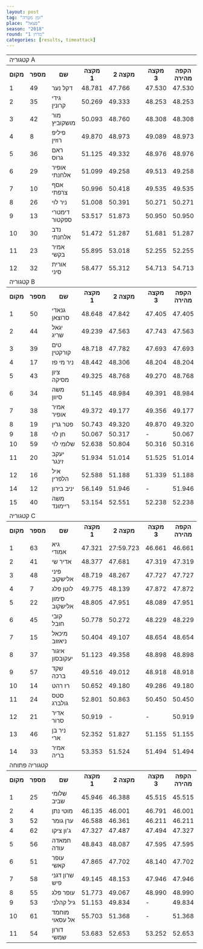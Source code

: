 ```yaml
---
layout: post
tag: "זמן מטרה"
place: "פצאל"
season: "2018"
round: "מרוץ 1"
categories: [results, timeattack]
---
```

<table class="line_color">
    <tr>
        <td colspan="99" class="title_font">קטגוריה A</td>
    </tr>
    <tr class="rnkh_bkcolor">
        <th class="rnkh_font">מקום</th>
        <th class="rnkh_font">מספר</th>
        <th class="rnkh_font">שם</th>
        <th class="rnkh_font">מקצה 1</th>
        <th class="rnkh_font">מקצה 2</th>
        <th class="rnkh_font">מקצה 3</th>
        <th class="rnkh_font">הקפה מהירה</th>
        <th class="rnkh_font">פער</th>
    </tr>
    <tr class="rnk_bkcolor">
        <td class="rnk_font">1</td>
        <td class="rnk_font">49</td>
        <td class="rnk_font">דקל נער</td>
        <td class="rnk_font">48.781</td>
        <td class="rnk_font">47.766</td>
        <td class="rnk_font">47.530</td>
        <td class="rnk_font">47.530</td>
        <td class="rnk_font">-</td>
    </tr>
    <tr class="rnk_bkcolor">
        <td class="rnk_font">2</td>
        <td class="rnk_font">35</td>
        <td class="rnk_font">גידי קרונין</td>
        <td class="rnk_font">50.269</td>
        <td class="rnk_font">49.333</td>
        <td class="rnk_font">48.253</td>
        <td class="rnk_font">48.253</td>
        <td class="rnk_font">0.723</td>
    </tr>
    <tr class="rnk_bkcolor">
        <td class="rnk_font">3</td>
        <td class="rnk_font">42</td>
        <td class="rnk_font">מור מושקוביץ</td>
        <td class="rnk_font">50.093</td>
        <td class="rnk_font">48.760</td>
        <td class="rnk_font">48.308</td>
        <td class="rnk_font">48.308</td>
        <td class="rnk_font">0.778</td>
    </tr>
    <tr class="rnk_bkcolor">
        <td class="rnk_font">4</td>
        <td class="rnk_font">8</td>
        <td class="rnk_font">פיליפ רוזין</td>
        <td class="rnk_font">49.870</td>
        <td class="rnk_font">48.973</td>
        <td class="rnk_font">49.089</td>
        <td class="rnk_font">48.973</td>
        <td class="rnk_font">1.443</td>
    </tr>
    <tr class="rnk_bkcolor">
        <td class="rnk_font">5</td>
        <td class="rnk_font">36</td>
        <td class="rnk_font">ראם גרוס</td>
        <td class="rnk_font">51.125</td>
        <td class="rnk_font">49.332</td>
        <td class="rnk_font">48.976</td>
        <td class="rnk_font">48.976</td>
        <td class="rnk_font">1.446</td>
    </tr>
    <tr class="rnk_bkcolor">
        <td class="rnk_font">6</td>
        <td class="rnk_font">29</td>
        <td class="rnk_font">אופיר אלחנתי</td>
        <td class="rnk_font">51.099</td>
        <td class="rnk_font">49.258</td>
        <td class="rnk_font">49.513</td>
        <td class="rnk_font">49.258</td>
        <td class="rnk_font">1.728</td>
    </tr>
    <tr class="rnk_bkcolor">
        <td class="rnk_font">7</td>
        <td class="rnk_font">10</td>
        <td class="rnk_font">אסף צרפתי</td>
        <td class="rnk_font">50.996</td>
        <td class="rnk_font">50.418</td>
        <td class="rnk_font">49.535</td>
        <td class="rnk_font">49.535</td>
        <td class="rnk_font">2.005</td>
    </tr>
    <tr class="rnk_bkcolor">
        <td class="rnk_font">8</td>
        <td class="rnk_font">26</td>
        <td class="rnk_font">ניר לוי</td>
        <td class="rnk_font">51.008</td>
        <td class="rnk_font">50.391</td>
        <td class="rnk_font">50.271</td>
        <td class="rnk_font">50.271</td>
        <td class="rnk_font">2.741</td>
    </tr>
    <tr class="rnk_bkcolor">
        <td class="rnk_font">9</td>
        <td class="rnk_font">13</td>
        <td class="rnk_font">דימטרי ספקטור</td>
        <td class="rnk_font">53.517</td>
        <td class="rnk_font">51.873</td>
        <td class="rnk_font">50.950</td>
        <td class="rnk_font">50.950</td>
        <td class="rnk_font">3.420</td>
    </tr>
    <tr class="rnk_bkcolor">
        <td class="rnk_font">10</td>
        <td class="rnk_font">30</td>
        <td class="rnk_font">נדב אלחנתי</td>
        <td class="rnk_font">51.472</td>
        <td class="rnk_font">51.287</td>
        <td class="rnk_font">51.681</td>
        <td class="rnk_font">51.287</td>
        <td class="rnk_font">3.757</td>
    </tr>
    <tr class="rnk_bkcolor">
        <td class="rnk_font">11</td>
        <td class="rnk_font">23</td>
        <td class="rnk_font">אמיר בקשי</td>
        <td class="rnk_font">55.895</td>
        <td class="rnk_font">53.018</td>
        <td class="rnk_font">52.255</td>
        <td class="rnk_font">52.255</td>
        <td class="rnk_font">4.725</td>
    </tr>
    <tr class="rnk_bkcolor">
        <td class="rnk_font">12</td>
        <td class="rnk_font">32</td>
        <td class="rnk_font">אורית סיני</td>
        <td class="rnk_font">58.477</td>
        <td class="rnk_font">55.312</td>
        <td class="rnk_font">54.713</td>
        <td class="rnk_font">54.713</td>
        <td class="rnk_font">7.183</td>
    </tr>
    <tr>
        <td colspan="99" class="title_font">קטגוריה B</td>
    </tr>
    <tr class="rnkh_bkcolor">
        <th class="rnkh_font">מקום</th>
        <th class="rnkh_font">מספר</th>
        <th class="rnkh_font">שם</th>
        <th class="rnkh_font">מקצה 1</th>
        <th class="rnkh_font">מקצה 2</th>
        <th class="rnkh_font">מקצה 3</th>
        <th class="rnkh_font">הקפה מהירה</th>
        <th class="rnkh_font">פער</th>
    </tr>
    <tr class="rnk_bkcolor">
        <td class="rnk_font">1</td>
        <td class="rnk_font">50</td>
        <td class="rnk_font">גנאדי סרוצאן</td>
        <td class="rnk_font">48.648</td>
        <td class="rnk_font">47.842</td>
        <td class="rnk_font">47.405</td>
        <td class="rnk_font">47.405</td>
        <td class="rnk_font">-</td>
    </tr>
    <tr class="rnk_bkcolor">
        <td class="rnk_font">2</td>
        <td class="rnk_font">44</td>
        <td class="rnk_font">יגאל שריג</td>
        <td class="rnk_font">49.239</td>
        <td class="rnk_font">47.563</td>
        <td class="rnk_font">47.743</td>
        <td class="rnk_font">47.563</td>
        <td class="rnk_font">0.158</td>
    </tr>
    <tr class="rnk_bkcolor">
        <td class="rnk_font">3</td>
        <td class="rnk_font">39</td>
        <td class="rnk_font">טים קורקטין</td>
        <td class="rnk_font">48.718</td>
        <td class="rnk_font">47.782</td>
        <td class="rnk_font">47.693</td>
        <td class="rnk_font">47.693</td>
        <td class="rnk_font">0.288</td>
    </tr>
    <tr class="rnk_bkcolor">
        <td class="rnk_font">4</td>
        <td class="rnk_font">17</td>
        <td class="rnk_font">ניר מי פז</td>
        <td class="rnk_font">48.442</td>
        <td class="rnk_font">48.306</td>
        <td class="rnk_font">48.204</td>
        <td class="rnk_font">48.204</td>
        <td class="rnk_font">0.799</td>
    </tr>
    <tr class="rnk_bkcolor">
        <td class="rnk_font">5</td>
        <td class="rnk_font">43</td>
        <td class="rnk_font">ציון מסיקה</td>
        <td class="rnk_font">49.325</td>
        <td class="rnk_font">48.768</td>
        <td class="rnk_font">49.270</td>
        <td class="rnk_font">48.768</td>
        <td class="rnk_font">1.363</td>
    </tr>
    <tr class="rnk_bkcolor">
        <td class="rnk_font">6</td>
        <td class="rnk_font">34</td>
        <td class="rnk_font">משה סיוון</td>
        <td class="rnk_font">51.145</td>
        <td class="rnk_font">48.984</td>
        <td class="rnk_font">49.391</td>
        <td class="rnk_font">48.984</td>
        <td class="rnk_font">1.579</td>
    </tr>
    <tr class="rnk_bkcolor">
        <td class="rnk_font">7</td>
        <td class="rnk_font">38</td>
        <td class="rnk_font">אמיר אופיר</td>
        <td class="rnk_font">49.372</td>
        <td class="rnk_font">49.177</td>
        <td class="rnk_font">49.356</td>
        <td class="rnk_font">49.177</td>
        <td class="rnk_font">1.772</td>
    </tr>
    <tr class="rnk_bkcolor">
        <td class="rnk_font">8</td>
        <td class="rnk_font">19</td>
        <td class="rnk_font">פטר גרין</td>
        <td class="rnk_font">50.743</td>
        <td class="rnk_font">49.320</td>
        <td class="rnk_font">49.870</td>
        <td class="rnk_font">49.320</td>
        <td class="rnk_font">1.915</td>
    </tr>
    <tr class="rnk_bkcolor">
        <td class="rnk_font">9</td>
        <td class="rnk_font">18</td>
        <td class="rnk_font">חן לוי</td>
        <td class="rnk_font">50.067</td>
        <td class="rnk_font">50.317</td>
        <td class="rnk_font">-</td>
        <td class="rnk_font">50.067</td>
        <td class="rnk_font">2.662</td>
    </tr>
    <tr class="rnk_bkcolor">
        <td class="rnk_font">10</td>
        <td class="rnk_font">59</td>
        <td class="rnk_font">שלומי לוי</td>
        <td class="rnk_font">52.638</td>
        <td class="rnk_font">50.804</td>
        <td class="rnk_font">50.316</td>
        <td class="rnk_font">50.316</td>
        <td class="rnk_font">2.911</td>
    </tr>
    <tr class="rnk_bkcolor">
        <td class="rnk_font">11</td>
        <td class="rnk_font">20</td>
        <td class="rnk_font">יעקב זינגר</td>
        <td class="rnk_font">51.934</td>
        <td class="rnk_font">51.014</td>
        <td class="rnk_font">51.525</td>
        <td class="rnk_font">51.014</td>
        <td class="rnk_font">3.609</td>
    </tr>
    <tr class="rnk_bkcolor">
        <td class="rnk_font">12</td>
        <td class="rnk_font">16</td>
        <td class="rnk_font">איל הלפרין</td>
        <td class="rnk_font">52.588</td>
        <td class="rnk_font">51.188</td>
        <td class="rnk_font">51.339</td>
        <td class="rnk_font">51.188</td>
        <td class="rnk_font">3.783</td>
    </tr>
    <tr class="rnk_bkcolor">
        <td class="rnk_font">14</td>
        <td class="rnk_font">12</td>
        <td class="rnk_font">יניב בירון</td>
        <td class="rnk_font">56.149</td>
        <td class="rnk_font">51.946</td>
        <td class="rnk_font">-</td>
        <td class="rnk_font">51.946</td>
        <td class="rnk_font">4.541</td>
    </tr>
    <tr class="rnk_bkcolor">
        <td class="rnk_font">15</td>
        <td class="rnk_font">40</td>
        <td class="rnk_font">משה ריימונד</td>
        <td class="rnk_font">53.154</td>
        <td class="rnk_font">52.551</td>
        <td class="rnk_font">52.238</td>
        <td class="rnk_font">52.238</td>
        <td class="rnk_font">4.833</td>
    </tr>
    <tr>
        <td colspan="99" class="title_font">קטגוריה C</td>
    </tr>
    <tr class="rnkh_bkcolor">
        <th class="rnkh_font">מקום</th>
        <th class="rnkh_font">מספר</th>
        <th class="rnkh_font">שם</th>
        <th class="rnkh_font">מקצה 1</th>
        <th class="rnkh_font">מקצה 2</th>
        <th class="rnkh_font">מקצה 3</th>
        <th class="rnkh_font">הקפה מהירה</th>
        <th class="rnkh_font">פער</th>
    </tr>
    <tr class="rnk_bkcolor">
        <td class="rnk_font">1</td>
        <td class="rnk_font">63</td>
        <td class="rnk_font">גיא אמודי</td>
        <td class="rnk_font">47.321</td>
        <td class="rnk_font">27:59.723</td>
        <td class="rnk_font">46.661</td>
        <td class="rnk_font">46.661</td>
        <td class="rnk_font">-</td>
    </tr>
    <tr class="rnk_bkcolor">
        <td class="rnk_font">2</td>
        <td class="rnk_font">41</td>
        <td class="rnk_font">אדיר שי</td>
        <td class="rnk_font">48.377</td>
        <td class="rnk_font">47.681</td>
        <td class="rnk_font">47.319</td>
        <td class="rnk_font">47.319</td>
        <td class="rnk_font">0.658</td>
    </tr>
    <tr class="rnk_bkcolor">
        <td class="rnk_font">3</td>
        <td class="rnk_font">48</td>
        <td class="rnk_font">פיני אלישקוב</td>
        <td class="rnk_font">48.719</td>
        <td class="rnk_font">48.267</td>
        <td class="rnk_font">47.727</td>
        <td class="rnk_font">47.727</td>
        <td class="rnk_font">1.066</td>
    </tr>
    <tr class="rnk_bkcolor">
        <td class="rnk_font">4</td>
        <td class="rnk_font">7</td>
        <td class="rnk_font">לוטן פלג</td>
        <td class="rnk_font">49.775</td>
        <td class="rnk_font">48.139</td>
        <td class="rnk_font">47.872</td>
        <td class="rnk_font">47.872</td>
        <td class="rnk_font">1.211</td>
    </tr>
    <tr class="rnk_bkcolor">
        <td class="rnk_font">5</td>
        <td class="rnk_font">22</td>
        <td class="rnk_font">סימון אלישקוב</td>
        <td class="rnk_font">48.805</td>
        <td class="rnk_font">47.951</td>
        <td class="rnk_font">48.089</td>
        <td class="rnk_font">47.951</td>
        <td class="rnk_font">1.290</td>
    </tr>
    <tr class="rnk_bkcolor">
        <td class="rnk_font">6</td>
        <td class="rnk_font">45</td>
        <td class="rnk_font">קובי חובל</td>
        <td class="rnk_font">50.778</td>
        <td class="rnk_font">50.272</td>
        <td class="rnk_font">48.229</td>
        <td class="rnk_font">48.229</td>
        <td class="rnk_font">1.568</td>
    </tr>
    <tr class="rnk_bkcolor">
        <td class="rnk_font">7</td>
        <td class="rnk_font">15</td>
        <td class="rnk_font">מיכאל ניאזוב</td>
        <td class="rnk_font">50.404</td>
        <td class="rnk_font">49.107</td>
        <td class="rnk_font">48.654</td>
        <td class="rnk_font">48.654</td>
        <td class="rnk_font">1.993</td>
    </tr>
    <tr class="rnk_bkcolor">
        <td class="rnk_font">8</td>
        <td class="rnk_font">37</td>
        <td class="rnk_font">איגור יעקובסון</td>
        <td class="rnk_font">51.123</td>
        <td class="rnk_font">49.358</td>
        <td class="rnk_font">48.898</td>
        <td class="rnk_font">48.898</td>
        <td class="rnk_font">2.237</td>
    </tr>
    <tr class="rnk_bkcolor">
        <td class="rnk_font">9</td>
        <td class="rnk_font">57</td>
        <td class="rnk_font">שקד ברכה</td>
        <td class="rnk_font">49.516</td>
        <td class="rnk_font">49.012</td>
        <td class="rnk_font">48.918</td>
        <td class="rnk_font">48.918</td>
        <td class="rnk_font">2.257</td>
    </tr>
    <tr class="rnk_bkcolor">
        <td class="rnk_font">10</td>
        <td class="rnk_font">14</td>
        <td class="rnk_font">רז רהט</td>
        <td class="rnk_font">50.652</td>
        <td class="rnk_font">49.180</td>
        <td class="rnk_font">49.286</td>
        <td class="rnk_font">49.180</td>
        <td class="rnk_font">2.519</td>
    </tr>
    <tr class="rnk_bkcolor">
        <td class="rnk_font">11</td>
        <td class="rnk_font">24</td>
        <td class="rnk_font">סטס גולברג</td>
        <td class="rnk_font">52.801</td>
        <td class="rnk_font">50.863</td>
        <td class="rnk_font">50.450</td>
        <td class="rnk_font">50.450</td>
        <td class="rnk_font">3.789</td>
    </tr>
    <tr class="rnk_bkcolor">
        <td class="rnk_font">12</td>
        <td class="rnk_font">21</td>
        <td class="rnk_font">אדיר סרור</td>
        <td class="rnk_font">50.919</td>
        <td class="rnk_font">-</td>
        <td class="rnk_font">-</td>
        <td class="rnk_font">50.919</td>
        <td class="rnk_font">4.258</td>
    </tr>
    <tr class="rnk_bkcolor">
        <td class="rnk_font">13</td>
        <td class="rnk_font">46</td>
        <td class="rnk_font">ניר בן ארי</td>
        <td class="rnk_font">52.352</td>
        <td class="rnk_font">51.827</td>
        <td class="rnk_font">51.155</td>
        <td class="rnk_font">51.155</td>
        <td class="rnk_font">4.494</td>
    </tr>
    <tr class="rnk_bkcolor">
        <td class="rnk_font">14</td>
        <td class="rnk_font">33</td>
        <td class="rnk_font">אמיר בריה</td>
        <td class="rnk_font">53.353</td>
        <td class="rnk_font">51.524</td>
        <td class="rnk_font">51.494</td>
        <td class="rnk_font">51.494</td>
        <td class="rnk_font">4.833</td>
    </tr>
    <tr>
        <td colspan="99" class="title_font">קטגוריה פתוחה</td>
    </tr>
    <tr class="rnkh_bkcolor">
        <th class="rnkh_font">מקום</th>
        <th class="rnkh_font">מספר</th>
        <th class="rnkh_font">שם</th>
        <th class="rnkh_font">מקצה 1</th>
        <th class="rnkh_font">מקצה 2</th>
        <th class="rnkh_font">מקצה 3</th>
        <th class="rnkh_font">הקפה מהירה</th>
        <th class="rnkh_font">פער</th>
    </tr>
    <tr class="rnk_bkcolor">
        <td class="rnk_font">1</td>
        <td class="rnk_font">25</td>
        <td class="rnk_font">שלומי שביב</td>
        <td class="rnk_font">45.946</td>
        <td class="rnk_font">46.388</td>
        <td class="rnk_font">45.515</td>
        <td class="rnk_font">45.515</td>
        <td class="rnk_font">-</td>
    </tr>
    <tr class="rnk_bkcolor">
        <td class="rnk_font">2</td>
        <td class="rnk_font">4</td>
        <td class="rnk_font">מוטי נתן</td>
        <td class="rnk_font">46.135</td>
        <td class="rnk_font">46.001</td>
        <td class="rnk_font">46.791</td>
        <td class="rnk_font">46.001</td>
        <td class="rnk_font">0.486</td>
    </tr>
    <tr class="rnk_bkcolor">
        <td class="rnk_font">3</td>
        <td class="rnk_font">52</td>
        <td class="rnk_font">ערן גומר</td>
        <td class="rnk_font">46.588</td>
        <td class="rnk_font">46.361</td>
        <td class="rnk_font">46.211</td>
        <td class="rnk_font">46.211</td>
        <td class="rnk_font">0.696</td>
    </tr>
    <tr class="rnk_bkcolor">
        <td class="rnk_font">4</td>
        <td class="rnk_font">62</td>
        <td class="rnk_font">ג'ון ציקו</td>
        <td class="rnk_font">47.327</td>
        <td class="rnk_font">47.487</td>
        <td class="rnk_font">47.494</td>
        <td class="rnk_font">47.327</td>
        <td class="rnk_font">1.812</td>
    </tr>
    <tr class="rnk_bkcolor">
        <td class="rnk_font">5</td>
        <td class="rnk_font">56</td>
        <td class="rnk_font">חמאדה עודה</td>
        <td class="rnk_font">48.843</td>
        <td class="rnk_font">48.087</td>
        <td class="rnk_font">47.595</td>
        <td class="rnk_font">47.595</td>
        <td class="rnk_font">2.080</td>
    </tr>
    <tr class="rnk_bkcolor">
        <td class="rnk_font">6</td>
        <td class="rnk_font">51</td>
        <td class="rnk_font">עופר קאשי</td>
        <td class="rnk_font">47.865</td>
        <td class="rnk_font">47.702</td>
        <td class="rnk_font">48.140</td>
        <td class="rnk_font">47.702</td>
        <td class="rnk_font">2.187</td>
    </tr>
    <tr class="rnk_bkcolor">
        <td class="rnk_font">7</td>
        <td class="rnk_font">58</td>
        <td class="rnk_font">שרון דגני פיש</td>
        <td class="rnk_font">49.145</td>
        <td class="rnk_font">48.153</td>
        <td class="rnk_font">47.946</td>
        <td class="rnk_font">47.946</td>
        <td class="rnk_font">2.431</td>
    </tr>
    <tr class="rnk_bkcolor">
        <td class="rnk_font">8</td>
        <td class="rnk_font">55</td>
        <td class="rnk_font">עופר פלג</td>
        <td class="rnk_font">51.773</td>
        <td class="rnk_font">49.067</td>
        <td class="rnk_font">48.990</td>
        <td class="rnk_font">48.990</td>
        <td class="rnk_font">3.475</td>
    </tr>
    <tr class="rnk_bkcolor">
        <td class="rnk_font">9</td>
        <td class="rnk_font">53</td>
        <td class="rnk_font">גיל קהלני</td>
        <td class="rnk_font">51.153</td>
        <td class="rnk_font">49.834</td>
        <td class="rnk_font">-</td>
        <td class="rnk_font">49.834</td>
        <td class="rnk_font">4.319</td>
    </tr>
    <tr class="rnk_bkcolor">
        <td class="rnk_font">10</td>
        <td class="rnk_font">61</td>
        <td class="rnk_font">מוחמד אל עסאוי</td>
        <td class="rnk_font">55.703</td>
        <td class="rnk_font">51.368</td>
        <td class="rnk_font">-</td>
        <td class="rnk_font">51.368</td>
        <td class="rnk_font">5.853</td>
    </tr>
    <tr class="rnk_bkcolor">
        <td class="rnk_font">11</td>
        <td class="rnk_font">54</td>
        <td class="rnk_font">דורון שמשי</td>
        <td class="rnk_font">53.683</td>
        <td class="rnk_font">52.653</td>
        <td class="rnk_font">53.252</td>
        <td class="rnk_font">52.653</td>
        <td class="rnk_font">7.138</td>
    </tr>
</table>
